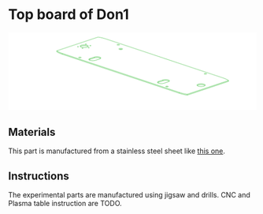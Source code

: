 # Top board of Don1

![Top board of Don1](../../../generated_files/parts/custom/don1_board_top.svg)

## Materials

This part is manufactured from a stainless steel sheet like [this one](https://www.lowes.com/pd/Hillman-12-in-x-24-in-Steel-Solid/3054563).

## Instructions

The experimental parts are manufactured using jigsaw and drills.
CNC and Plasma table instruction are TODO.